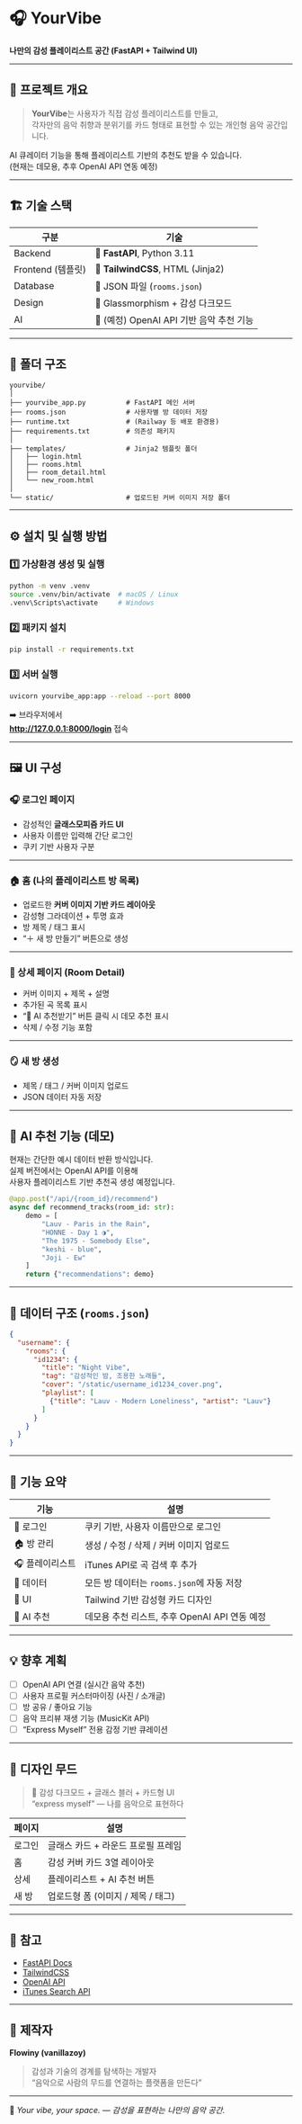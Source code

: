 # 🎧 YourVibe  
**나만의 감성 플레이리스트 공간 (FastAPI + Tailwind UI)**  

---

## 🌈 프로젝트 개요
> **YourVibe**는 사용자가 직접 감성 플레이리스트를 만들고,  
> 각자만의 음악 취향과 분위기를 카드 형태로 표현할 수 있는 개인형 음악 공간입니다.  

AI 큐레이터 기능을 통해 플레이리스트 기반의 추천도 받을 수 있습니다.  
(현재는 데모용, 추후 OpenAI API 연동 예정)

---

## 🏗️ 기술 스택

| 구분 | 기술 |
|------|------|
| Backend | 🐍 **FastAPI**, Python 3.11 |
| Frontend (템플릿) | 🎨 **TailwindCSS**, HTML (Jinja2) |
| Database | 📁 JSON 파일 (`rooms.json`) |
| Design | 💎 Glassmorphism + 감성 다크모드 |
| AI | 🤖 (예정) OpenAI API 기반 음악 추천 기능 |

---

## 📂 폴더 구조

```plaintext
yourvibe/
│
├── yourvibe_app.py          # FastAPI 메인 서버
├── rooms.json               # 사용자별 방 데이터 저장
├── runtime.txt              # (Railway 등 배포 환경용)
├── requirements.txt         # 의존성 패키지
│
├── templates/               # Jinja2 템플릿 폴더
│   ├── login.html
│   ├── rooms.html
│   ├── room_detail.html
│   └── new_room.html
│
└── static/                  # 업로드된 커버 이미지 저장 폴더
```

---

## ⚙️ 설치 및 실행 방법

### 1️⃣ 가상환경 생성 및 실행
```bash
python -m venv .venv
source .venv/bin/activate  # macOS / Linux
.venv\Scripts\activate     # Windows
```

### 2️⃣ 패키지 설치
```bash
pip install -r requirements.txt
```

### 3️⃣ 서버 실행
```bash
uvicorn yourvibe_app:app --reload --port 8000
```

➡️ 브라우저에서  
**http://127.0.0.1:8000/login** 접속

---

## 🖼️ UI 구성

### 🎧 로그인 페이지  
- 감성적인 **글래스모피즘 카드 UI**
- 사용자 이름만 입력해 간단 로그인  
- 쿠키 기반 사용자 구분  

---

### 🏠 홈 (나의 플레이리스트 방 목록)
- 업로드한 **커버 이미지 기반 카드 레이아웃**
- 감성형 그라데이션 + 투명 효과  
- 방 제목 / 태그 표시  
- “＋ 새 방 만들기” 버튼으로 생성  

---

### 🎵 상세 페이지 (Room Detail)
- 커버 이미지 + 제목 + 설명  
- 추가된 곡 목록 표시  
- “🤖 AI 추천받기” 버튼 클릭 시 데모 추천 표시  
- 삭제 / 수정 기능 포함  

---

### 🪞 새 방 생성
- 제목 / 태그 / 커버 이미지 업로드  
- JSON 데이터 자동 저장  

---

## 🤖 AI 추천 기능 (데모)

현재는 간단한 예시 데이터 반환 방식입니다.  
실제 버전에서는 OpenAI API를 이용해  
사용자 플레이리스트 기반 추천곡 생성 예정입니다.

```python
@app.post("/api/{room_id}/recommend")
async def recommend_tracks(room_id: str):
    demo = [
        "Lauv - Paris in the Rain",
        "HONNE - Day 1 ◑",
        "The 1975 - Somebody Else",
        "keshi - blue",
        "Joji - Ew"
    ]
    return {"recommendations": demo}
```

---

## 💾 데이터 구조 (`rooms.json`)

```json
{
  "username": {
    "rooms": {
      "id1234": {
        "title": "Night Vibe",
        "tag": "감성적인 밤, 조용한 노래들",
        "cover": "/static/username_id1234_cover.png",
        "playlist": [
          {"title": "Lauv - Modern Loneliness", "artist": "Lauv"}
        ]
      }
    }
  }
}
```

---

## 🧭 기능 요약

| 기능 | 설명 |
|------|------|
| 🔐 로그인 | 쿠키 기반, 사용자 이름만으로 로그인 |
| 🏠 방 관리 | 생성 / 수정 / 삭제 / 커버 이미지 업로드 |
| 🎧 플레이리스트 | iTunes API로 곡 검색 후 추가 |
| 💾 데이터 | 모든 방 데이터는 `rooms.json`에 자동 저장 |
| 🎨 UI | Tailwind 기반 감성형 카드 디자인 |
| 🤖 AI 추천 | 데모용 추천 리스트, 추후 OpenAI API 연동 예정 |

---

## 💡 향후 계획

- [ ] OpenAI API 연결 (실시간 음악 추천)  
- [ ] 사용자 프로필 커스터마이징 (사진 / 소개글)  
- [ ] 방 공유 / 좋아요 기능  
- [ ] 음악 프리뷰 재생 기능 (MusicKit API)  
- [ ] “Express Myself” 전용 감정 기반 큐레이션

---

## 📸 디자인 무드  

> 🎵 감성 다크모드 + 글래스 블러 + 카드형 UI  
> “express myself” — 나를 음악으로 표현하다

| 페이지 | 설명 |
|--------|------|
| 로그인 | 글래스 카드 + 라운드 프로필 프레임 |
| 홈 | 감성 커버 카드 3열 레이아웃 |
| 상세 | 플레이리스트 + AI 추천 버튼 |
| 새 방 | 업로드형 폼 (이미지 / 제목 / 태그) |

---

## 🧠 참고

- [FastAPI Docs](https://fastapi.tiangolo.com)  
- [TailwindCSS](https://tailwindcss.com)  
- [OpenAI API](https://platform.openai.com/docs)  
- [iTunes Search API](https://affiliate.itunes.apple.com/resources/documentation/itunes-store-web-service-search-api/)

---

## 🩵 제작자

**Flowiny (vanillazoy)**  
> 감성과 기술의 경계를 탐색하는 개발자  
> “음악으로 사람의 무드를 연결하는 플랫폼을 만든다”

---

💫 _Your vibe, your space. — 감성을 표현하는 나만의 음악 공간._
